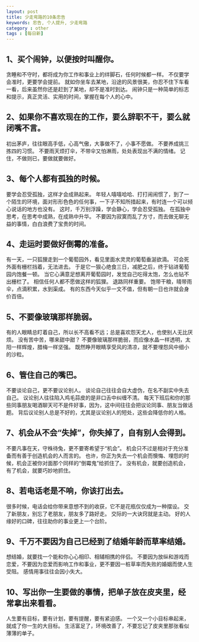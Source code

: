 ```yaml
---
layout: post
title: 少走弯路的10条忠告
keywords: 忠告, 个人提升, 少走弯路
category : other
tags : [每日新]
---
```


## 1、买个闹钟，以便按时叫醒你。

贪睡和不守时，都将成为你工作和事业上的绊脚石，任何时候都一样。
不仅要学会准时，更要学会提前。
就如你坐车去某地，沿途的风景很美，你忍不住下车看一看，后来虽然你还是赶到了某地，却不是准时到达。
闹钟只是一种简单的标志和提示，真正灵活、实用的时间，掌握在每个人的心中。

## 2、如果你不喜欢现在的工作，要么辞职不干，要么就闭嘴不言。

初出茅庐，往往眼高手低，心高气傲，大事做不了，小事不愿做。
不要养成挑三拣四的习惯。
不要雨天烦打伞，不带伞又怕淋雨，处处表现出不满的情绪。
记住，不做则已，要做就要做好。

## 3、每个人都有孤独的时候。

要学会忍受孤独，这样才会成熟起来。
年轻人嘻嘻哈哈、打打闹闹惯了，到了一个陌生的环境，面对形形色色的任何事，一下子不知所措起来，有时连一个可以倾心说话的地方也没有。
这时，千万别浮躁，学会静心，学会忍受孤独。
在孤独中思考，在思考中成熟，在成熟中升华。
不要因为寂寞而乱了方寸，而去做无聊无益的事情，白白浪费了宝贵的时间。

## 4、走运时要做好倒霉的准备。

有一天，一只狐狸走到一个葡萄园外，看见里面水灵灵的葡萄垂涎欲滴。
可会死外面有栅栏挡着，无法进去。
于是它一狠心绝食三日，减肥之后，终于钻进葡萄园内饱餐一顿。
当它心满意足想离开葡萄园时，发觉自己吃得太饱，怎么也钻不出栅栏了。
相信任何人都不愿做这样的狐狸。
退路同样重要。
饱带干粮，晴带雨伞，点滴积累，水到渠成。
有的东西今天似乎一文不值，但有朝一日也许就会身价百倍。

## 5、不要像玻璃那样脆弱。

有的人眼睛总盯着自己，所以长不高看不远；总是喜欢怨天尤人，也使别人无比厌烦。
没有苦中苦，哪来甜中甜？
不要像玻璃那样脆弱，而应像水晶一样透明，太阳一样辉煌，腊梅一样坚强。
既然睁开眼睛享受风的清凉，就不要埋怨风中细小的沙粒。

## 6、管住自己的嘴巴。

不要谈论自己，更不要议论别人。
谈论自己往往会自大虚伪，在名不副实中失去自己。
议论别人往往陷入鸡毛蒜皮的是非口舌中纠缠不清。
每天下班后和你的那些同事朋友喝酒聊天可不是件好事，因为，这中间往往会把议论同事、朋友当做话题。
背后议论别人总是不好的，尤其是议论别人的短处，这些会降低你的人格。

## 7、机会从不会“失掉”，你失掉了，自有别人会得到。

不要凡事在天，守株待兔，更不要寄希望于“机会”。
机会只不过是相对于充分准备而有善于创造机会的人而言的。
也许，你正为失去一个机会而懊悔、埋怨的时候，机会正被你对面那个同样的“倒霉鬼”给抓住了。
没有机会，就要创造机会，有了机会，就要巧妙地抓住。

## 8、若电话老是不响，你该打出去。

很多时候，电话会给你带来意想不到的收获，它不是花瓶仅仅成为一种摆设。
交了新朋友，别忘了老朋友，朋友多了路好走。
交际的一大诀窍就是主动。
好的人缘好的口碑，往往助你的事业更上一个台阶。

## 9、千万不要因为自己已经到了结婚年龄而草率结婚。

想结婚，就要找一个能和你心心相印、相辅相携的伴侣。
不要因为放纵和游戏而恋爱，不要因为恋爱而影响工作和事业，更不要因一桩草率而失败的婚姻而使人生受阻。
感情用事往往会因小失大。

## 10、写出你一生要做的事情，把单子放在皮夹里，经常拿出来看看。

人生要有目标，要有计划，要有提醒，要有紧迫感。
一个又一个小目标串起来，就成了你一生的大目标。
生活富足了，环境改善了，不要忘记了皮夹里那张看似薄薄的单子。
